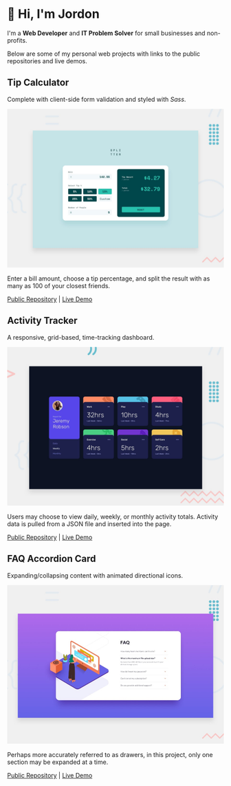# :wave: Hi, I'm Jordon

I'm a **Web Developer** and **IT Problem Solver** for small businesses and non-profits.

Below are some of my personal web projects with links to the public repositories and live demos.

## Tip Calculator

Complete with client-side form validation and styled with _Sass_.

![Tip Calculator Preview](./images/tip-calculator-preview.jpg)

Enter a bill amount, choose a tip percentage, and split the result with as many as 100 of your closest friends.

[Public Repository](https://github.com/jordon-young/fem-tip-calculator) | [Live Demo](https://jordon-young.github.io/fem-tip-calculator/)

## Activity Tracker

A responsive, grid-based, time-tracking dashboard.

![Activity Tracker Preview](./images/activity-tracker-preview.jpg)

Users may choose to view daily, weekly, or monthly activity totals. Activity data is pulled from a JSON file and inserted into the page.

[Public Repository](https://github.com/jordon-young/fem-activity-tracker) | [Live Demo](https://jordon-young.github.io/fem-activity-tracker/)

## FAQ Accordion Card

Expanding/collapsing content with animated directional icons.

![FAQ Accordion Card Preview](./images/faq-accordion-card-preview.jpg)

Perhaps more accurately referred to as drawers, in this project, only one section may be expanded at a time.

[Public Repository](https://github.com/jordon-young/fem-faq-accordion-card) | [Live Demo](https://jordon-young.github.io/fem-faq-accordion-card/)
